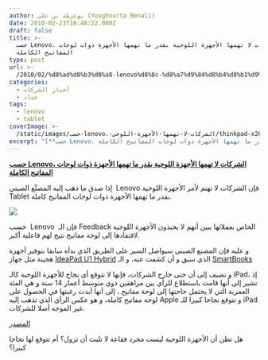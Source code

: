 ```yaml
---
author: يوغرطة بن علي (Youghourta Benali)
date: 2010-02-23T16:48:22.000Z
draft: false
title: >-
  حسب Lenovo، الشركات لا تهمها الأجهزة اللوحية بقدر ما تهمها الأجهزة ذوات لوحات
  المفاتيح الكاملة
type: post
url: >-
  /2010/02/%d8%ad%d8%b3%d8%a8-lenovo%d8%8c-%d8%a7%d9%84%d8%b4%d8%b1%d9%83%d8%a7%d8%aa-%d9%84%d8%a7-%d8%aa%d9%87%d9%85%d9%87%d8%a7-%d8%a7%d9%84%d8%a3%d8%ac%d9%87%d8%b2%d8%a9-%d8%a7%d9%84%d9%84%d9%88%d8%ad%d9%8a/
categories:
  - أخبار الشركات
  - عتاد
tags:
  - lenovo
  - tablet
coverImage: >-
  /static/images/حسب-lenovo،-الشركات-لا-تهمها-الأجهزة-اللوحي/thinkpad-x201-small.jpg
excerpt: "[**حسب Lenovo، الشركات لا تهمها الأجهزة اللوحية بقدر ما تهمها الأجهزة ذوات لوحات المفاتيح الكاملة**](https://www.it-scoop.com/2010/02/%d8%ad%d8%b3%d8%a8-lenovo%d8%8c-%d8%a7%d9%84%d8%b4%d8%b1%d9%83%d8%a7%d8%aa-%d9%84%d8%a7-%d8%aa%d9%87%d9%85%d9%87%d8%a7-%d8%a7%d9%84%d8%a3%d8%ac%d9%87%d8%b2%d8%a9-%d8%a7%d9%84%d9%84%d9%88%d8%ad%d9%8a/)\n\nإذا صدق ما ذهب إليه المصنِّع الصيني\_ Lenovo فإن الشركات لا تهتم لأمر الأجهزة اللوحية Tablet بقدر ما تهمها الأجهزة ذوات لوحات المفاتيح كاملة.\n\n\n\nحسب\_ Lenovo \_فإن"
---
```

[**حسب Lenovo، الشركات لا تهمها الأجهزة اللوحية بقدر ما تهمها الأجهزة ذوات لوحات المفاتيح الكاملة**](https://www.it-scoop.com/2010/02/%d8%ad%d8%b3%d8%a8-lenovo%d8%8c-%d8%a7%d9%84%d8%b4%d8%b1%d9%83%d8%a7%d8%aa-%d9%84%d8%a7-%d8%aa%d9%87%d9%85%d9%87%d8%a7-%d8%a7%d9%84%d8%a3%d8%ac%d9%87%d8%b2%d8%a9-%d8%a7%d9%84%d9%84%d9%88%d8%ad%d9%8a/)

إذا صدق ما ذهب إليه المصنِّع الصيني  Lenovo فإن الشركات لا تهتم لأمر الأجهزة اللوحية Tablet بقدر ما تهمها الأجهزة ذوات لوحات المفاتيح كاملة.

![](/static/images/حسب-lenovo،-الشركات-لا-تهمها-الأجهزة-اللوحي/thinkpad-x201-small.jpg)

حسب  Lenovo  فإن الـ Feedback الخاص بعملائها يبين أنهم لا يحبذون الأجهزة اللوحية لافتقادها إلى لوحة مفاتيح تتيح لهم فاعلية أكبر.

و عليه فإن المصنع الصيني سيواصل السير على الطريق الذي بدأه سابقا بتوفير أجهزة هجينة مثل جهاز [IdeaPad U1 Hybrid](../../../../../2010/01/%d8%b4%d8%b1%d9%83%d8%a9-lenovo-%d8%b3%d8%aa%d8%b7%d8%b1%d8%ad-%d9%83%d9%85%d8%a8%d9%8a%d9%88%d8%aa%d8%b1-%d9%85%d8%ad%d9%85%d9%88%d9%84-%d9%87%d8%ac%d9%8a%d9%86/) الذي سبق و أن كشفت عنه، و الـ [SmartBooks](../../../../../2010/02/hp-%d8%aa%d9%83%d8%b4%d9%81-%d8%a7%d9%84%d9%86%d9%82%d8%a7%d8%a8-%d8%b9%d9%86-airlife-100-%d8%a7%d9%84%d9%80-smartbook-%d8%a7%d9%84%d8%b0%d9%8a-%d9%8a%d8%ac%d9%85%d8%b9-%d8%a8%d9%8a%d9%86-%d8%ae/)

و تضيف إلى أن حتى خارج الشركات، فإنها لا تتوقع أي نجاح للأجهزة اللوحية كالـ iPad، إذ تشير إلى أنها قامت باستطلاع للرأي بين مراهقين ذوي متوسط أعمار 14 سنة و هي الفئة العمرية التي لا يحتمل حاجتها إلى لوحة مفاتيح ، إلى أنها أبدت رغبتها في الحصول على لوحة مفاتيح كاملة، و هو عكس الرأي الذي تذهب إليه Apple و تتوقع نجاحا كبيرا للـ iPad غير الموجه أصلا للشركات.

[المصدر](http://news.cnet.com/8301-13924\_3-10458041-64.html?tag=newsEditorsPicksArea.0)

هل تظن أن الأجهزة اللوحية ليست مجرد فقاعة لا تلبث أن تزول؟ أم تتوقع لها نجاحا كبيرا؟
